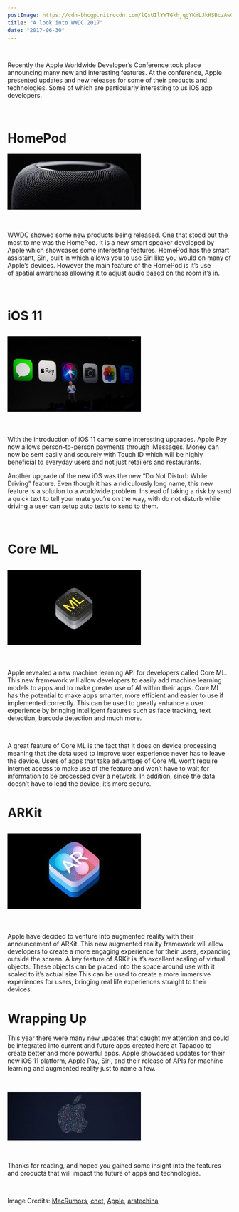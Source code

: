 ```yaml
---
postImage: https://cdn-bhcgp.nitrocdn.com/lQsUIlYWTGkhjqgYKmLJkHSBczAwGDPM/assets/static/optimized/rev-f8d7f54/wp-content/uploads/2017/06/wwdc17-ipad-wallpaper-mattbirchler-white-1.png.webp
title: "A look into WWDC 2017"
date: "2017-06-30"
---
```


 

Recently the Apple Worldwide Developer’s Conference took place announcing many new and interesting features. At the conference, Apple presented updates and new releases for some of their products and technologies. Some of which are particularly interesting to us iOS app developers.

 

# HomePod

![](images/images-300x125.jpeg)

 

WWDC showed some new products being released. One that stood out the most to me was the HomePod. It is a new smart speaker developed by Apple which showcases some interesting features. HomePod has the smart assistant, Siri, built in which allows you to use Siri like you would on many of Apple’s devices. However the main feature of the HomePod is it’s use of spatial awareness allowing it to adjust audio based on the room it’s in.

 

# iOS 11

## [![](images/wwdcios15-300x169.jpg)](https://tapadoo.wpengine.com/wp-content/uploads/2017/06/wwdcios15.jpg)

 

With the introduction of iOS 11 came some interesting upgrades. Apple Pay now allows person-to-person payments through iMessages. Money can now be sent easily and securely with Touch ID which will be highly beneficial to everyday users and not just retailers and restaurants.

Another upgrade of the new iOS was the new “Do Not Disturb While Driving” feature. Even though it has a ridiculously long name, this new feature is a solution to a worldwide problem. Instead of taking a risk by send a quick text to tell your mate you’re on the way, with do not disturb while driving a user can setup auto texts to send to them.

 

# Core ML

## ![](images/1572_wide_250x141_2x-300x169.jpg)

 

Apple revealed a new machine learning API for developers called Core ML. This new framework will allow developers to easily add machine learning models to apps and to make greater use of AI within their apps. Core ML has the potential to make apps smarter, more efficient and easier to use if implemented correctly. This can be used to greatly enhance a user experience by bringing intelligent features such as face tracking, text detection, barcode detection and much more.

 

A great feature of Core ML is the fact that it does on device processing meaning that the data used to improve user experience never has to leave the device. Users of apps that take advantage of Core ML won’t require internet access to make use of the feature and won’t have to wait for information to be processed over a network. In addition, since the data doesn’t have to lead the device, it’s more secure.

# ARKit

## ![](images/1662_wide_250x141_2x-300x169.jpg)

 

Apple have decided to venture into augmented reality with their announcement of ARKit. This new augmented reality framework will allow developers to create a more engaging experience for their users, expanding outside the screen. A key feature of ARKit is it’s excellent scaling of virtual objects. These objects can be placed into the space around use with it scaled to it’s actual size.This can be used to create a more immersive experiences for users, bringing real life experiences straight to their devices.

# Wrapping Up

This year there were many new updates that caught my attention and could be integrated into current and future apps created here at Tapadoo to create better and more powerful apps. Apple showcased updates for their new iOS 11 platform, Apple Pay, Siri, and their release of APIs for machine learning and augmented reality just to name a few.

 

[![](images/DSC00001-800x533-e1498832831822-300x108.jpg)](https://tapadoo.wpengine.com/wp-content/uploads/2017/06/DSC00001-800x533-e1498832831822.jpg)

 

Thanks for reading, and hoped you gained some insight into the features and products that will impact the future of apps and technologies.

 

Image Credits: [MacRumors](https://www.macrumors.com/roundup/homepod/), [cnet](https://www.cnet.com/news/homepod-ios-11-and-imac-pro-ipad-pro-high-sierra-all-the-news-from-apple-wwdc-2017/), [Apple](https://developer.apple.com/videos/play/wwdc2017/602/), [arstechina](https://arstechnica.com/apple/2017/06/what-to-expect-from-apples-wwdc-2017-keynote-on-monday/)
